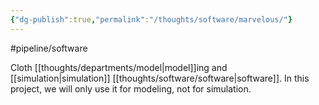 ```yaml
---
{"dg-publish":true,"permalink":"/thoughts/software/marvelous/"}
---
```


#pipeline/software 

Cloth [[thoughts/departments/model\|model]]ing and [[simulation\|simulation]] [[thoughts/software/software\|software]]. In this project, we will only use it for modeling, not for simulation.